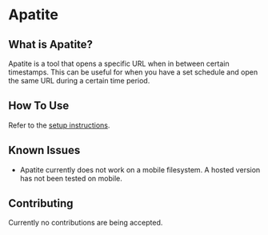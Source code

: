 # Apatite

## What is Apatite?

Apatite is a tool that opens a specific URL when in between certain timestamps. This can be useful for when you have a set schedule and open the same URL during a certain time period.

## How To Use

Refer to the [setup instructions](docs/SETUP.md).

## Known Issues

- Apatite currently does not work on a mobile filesystem. A hosted version has not been tested on mobile.

## Contributing

Currently no contributions are being accepted.
